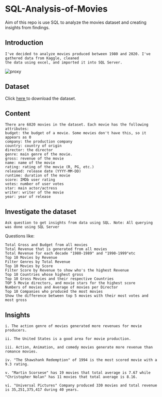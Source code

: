 # SQL-Analysis-of-Movies
Aim of this repo  is use SQL to analyze the movies dataset and creating insights from findings.

## Introduction

	I've decided to analyze movies produced between 1980 and 2020. I've gathered data from Kaggle, cleaned
	the data using excel, and imported it into SQL Server.
	
	
![proxy](https://user-images.githubusercontent.com/67477345/192287302-492ebab9-0522-47f7-99e8-295faf3f602e.jpg)

## Dataset
Click <a href='https://www.kaggle.com/datasets/danielgrijalva /movies?resource=download'> here </a> to download the dataset. 

## Content

	There are 6820 movies in the dataset. Each movie has the following attributes:
	budget: the budget of a movie. Some movies don't have this, so it appears as 0
	company: the production company
	country: country of origin
	director: the director
	genre: main genre of the movie.
	gross: revenue of the movie
	name: name of the movie
	rating: rating of the movie (R, PG, etc.)
	released: release date (YYYY-MM-DD)
	runtime: duration of the movie
	score: IMDb user rating
	votes: number of user votes
	star: main actor/actress
	writer: writer of the movie
	year: year of release

## Investigate the dataset
	Ask question to get insights from data using SQL. Note: All querying was done using SQL Server
	
Questions like:

	Total Gross and Budget from all movies
	Total Revenue that is generated from all movies
	Total Revenue for each decade "1980-1989" and "1990-1999"etc
	Top 10 Movies by Revenue
	Filter Genres by Total Revenue
	Top 10 Movies by Score
	Filter Score by Revenue to show who's the highest Revenue
	Top 10 Countries whose highest gross
	Top 10 Gross Movies and their respective Countries
	TOP 5 Movie directors, and movie stars for the highest score
	Numbers of movies and Average of movies per Director
	Top 10 Companies who produced the most movies
	Show the difference between top 5 movies with their most votes and most gross 
	
## Insights
	i. The action genre of movies generated more revenues for movie producers.
	
	ii. The United States is a good area for movie production.
	
	iii. Action, Animation, and comedy movies generate more revenue than romance movies.
	
	iv. "The Shawshank Redemption" of 1994 is the most scored movie with a 9.3 rating.
	
	v. "Martin Scorsese" has 19 movies that total average is 7.67 while "Christopher Nolan" has 11 movies that total average is 8.16.
	
	vi. "Universal Pictures" Company produced 330 movies and total revenue is 35,251,375,417 during 40 years.
	
